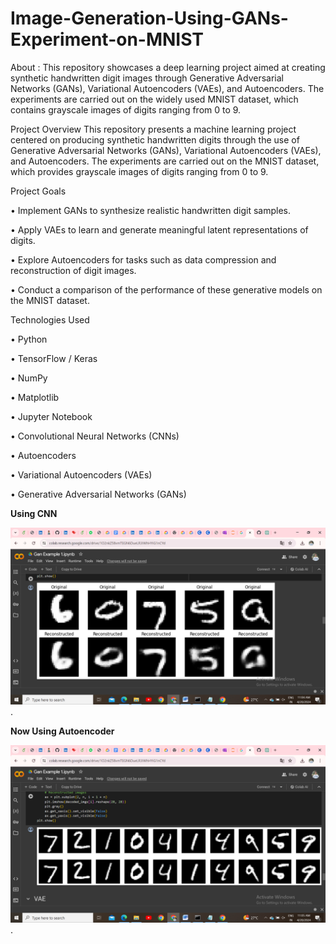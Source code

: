 # Image-Generation-Using-GANs-Experiment-on-MNIST
About : This repository showcases a deep learning project aimed at creating synthetic handwritten digit images through Generative Adversarial Networks (GANs), Variational Autoencoders (VAEs), and Autoencoders. The experiments are carried out on the widely used MNIST dataset, which contains grayscale images of digits ranging from 0 to 9.

Project Overview
This repository presents a machine learning project centered on producing synthetic handwritten digits through the use of Generative Adversarial Networks (GANs), Variational Autoencoders (VAEs), and Autoencoders. The experiments are carried out on the MNIST dataset, which provides grayscale images of digits ranging from 0 to 9.

Project Goals

•	Implement GANs to synthesize realistic handwritten digit samples.

•	Apply VAEs to learn and generate meaningful latent representations of digits.

•	Explore Autoencoders for tasks such as data compression and reconstruction of digit images.

•	Conduct a comparison of the performance of these generative models on the MNIST dataset.

Technologies Used

•	Python

•	TensorFlow / Keras

•	NumPy

•	Matplotlib

•	Jupyter Notebook

•	Convolutional Neural Networks (CNNs)

•	Autoencoders

•	Variational Autoencoders (VAEs)

•	Generative Adversarial Networks (GANs)

**Using CNN**

![My logo](https://github.com/Mimansa761/Image-Generation-Using-GANs-Experiment-on-MNIST/blob/337bc17f3bf5dc8ba7a1c0a534c1c906cf4ab3f5/m1.png).

**Now Using Autoencoder**

![My logo](https://github.com/Mimansa761/Image-Generation-Using-GANs-Experiment-on-MNIST/blob/b7ccae8e9742242dcff5af376d253880851b28f1/m2.png).
